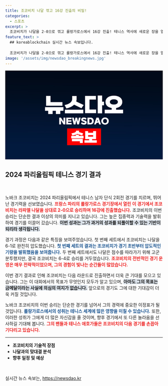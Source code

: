 ```yaml
---
title: 조코비치 나달 꺾고 16강 진출의 비밀!
categories:
  - 스포츠
excerpt: >
  조코비치가 나달을 2-0으로 꺾고 롤랑가로스에서 16강 진출! 테니스 역사에 새로운 장을 열며 세리머니로 뭇 팬들을 열광시킨 순간을 놓치지 마세요!
feature_text: >
  ## koreablockchain 실시간 뉴스 속보입니다.

  조코비치가 나달을 2-0으로 꺾고 롤랑가로스에서 16강 진출! 테니스 역사에 새로운 장을 열며 세리머니로 뭇 팬들을 열광시킨 순간을 놓치지 마세요!
image: '/assets/img/newsdao_breakingnews.jpg'
---
```


<p><img src="/assets/img/newsdao_breakingnews.jpg" alt="koreablockchain 속보" /></p>

<h2 data-ke-size="size26">2024 파리올림픽 테니스 경기 결과</h2>

<p data-ke-size="size16">&nbsp;</p>

<p>노바크 조코비치는 2024 파리올림픽에서 테니스 남자 단식 2회전 경기를 치르며, 뛰어난 경기력을 선보였습니다. <b><span style="color: #ee2323;">프랑스 파리의 롤랑가로스 경기장에서 열린 이 경기에서 조코비치는 라파엘 나달을 상대로 2-0으로 승리하며 16강에 진출했습니다.</span></b> 조코비치의 이번 승리는 단순한 결과 이상의 의미를 지니고 있습니다. 그는 높은 집중력과 기술력을 발휘하여 경기를 이끌어 갔습니다. <b><span style="background-color: #21538527;">이번 성과는 그가 과거의 성과를 되풀이할 수 있는 기반이 되리라 생각됩니다.</span></b></p>

<p>경기 과정은 다음과 같은 특징을 보여주었습니다. 첫 번째 세트에서 조코비치는 나달을 6-1로 완전히 압도했습니다. <b><span style="color: #1a5490;">첫 번째 세트의 결과는 조코비치가 경기 초반부터 압도적인 기량을 발휘했음을 보여줍니다.</span></b> 두 번째 세트에서도 나달은 점수를 따라가기 위해 고군분투했지만, 결국 조코비치는 6-4로 승리를 거두었습니다. <b><span style="color: #ee2323;">조코비치의 전반적인 경기 운영은 매우 전략적이었으며, 그의 경험이 빛나는 순간들이 많았습니다.</span></b></p>

<p>이번 경기 결과로 인해 조코비치는 다음 라운드로 진출하면서 더욱 큰 기대를 모으고 있습니다. 그는 이 대회에서의 목표가 무엇인지 모두가 알고 있으며, <b><span style="background-color: #21538527;">아마도 그의 목표는 금메달이라는 사실에 의심의 여지가 없습니다.</span></b> 앞으로의 경기도 그에 대한 기대감이 더욱 커질 것입니다.</p>

<p data-ke-size="size16"></p>

<p>노바크 조코비치의 이번 승리는 단순한 경기를 넘어서 그의 경력에 중요한 이정표가 될 것입니다. <b><span style="color: #1a5490;">롤랑가로스에서의 성취는 테니스 세계에 많은 영향을 미칠 수 있습니다.</span></b> 또한, 이러한 성취가 그에게 더 많은 자신감을 줄 것이며, 향후 경기에서 또 다른 놀라움을 선사하길 기대해 봅니다. <b><span style="color: #ee2323;">그의 팬들과 테니스 애호가들은 조코비치의 다음 경기를 손꼽아 기다리고 있습니다.</span></b> </p>

<hr>

<ul>
    <li><b>조코비치의 기술적 장점</b></li>
    <li><b>나달과의 맞대결 분석</b></li>
    <li><b>향후 일정 및 예상</b></li>
</ul>

<p data-ke-size="size16">&nbsp;</p>
실시간 뉴스 속보는, <a href="https://newsdao.kr" rel="dofollow">https://newsdao.kr</a>


